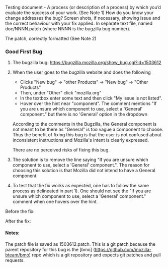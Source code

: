 
Testing document - A process (or description of a process) by which you’d evaluate the success of your work.  (See Note 1) How do you know your change addresses the bug?
Screen shots, if necessary, showing issue and the correct behaviour with your fix applied.
In separate text file, named doc/NNNN.patch (where NNNN is the bugzilla bug number).

The patch, correctly formatted (See Note 2)

### Good First Bug

1. The bugzilla bug: https://bugzilla.mozilla.org/show_bug.cgi?id=1503612

2. When the user goes to the bugzilla website and does the following 
    * Clicks "New bug" -> "other Products" -> "New bug" -> "Other Products"
    * Then, under "Other" click "mozilla.org"
    * In the textbox enter some text and then click "My issue is not listed".
    * Hover over the hint near "component".
    The comment mentions "If you are unsure which component to use, select a 'General' component." but there is no 'General' option in the dropdown
   
   According to the comments in the Bugzilla, the General component is not meant to be there as "General" is too vague a component to choose. Thus the benefit of fixing this bug is that the user is not confused about inconsistent instructions and Mozilla's intent is clearly expressed.

   There are no perceived risks of fixing this bug.

3. The solution is to remove the line saying "If you are unsure which component to use, select a 'General' component.". The reason for choosing this solution is that Mozilla did not intend to have a General component.

4. To test that the fix works as expected, one has to follow the same process as delineated in part 1). One should not see the "If you are unsure which component to use, select a 'General' component." comment when one hovers over the hint.

Before the fix:


After the fix:


#### Notes:
 The patch file is saved as 1503612.patch. This is a git patch because the parent repository for this bug is the [bmo] (https://github.com/mozilla-bteam/bmo) repo which is a git repository and expects git patches and pull requests.


